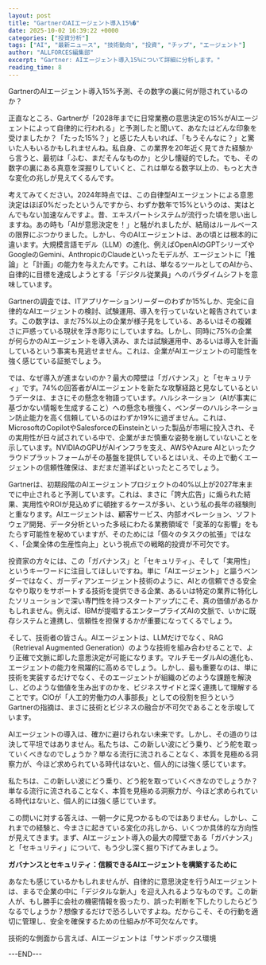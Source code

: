 ```yaml
---
layout: post
title: "GartnerのAIエージェント導入15%�"
date: 2025-10-02 16:39:22 +0000
categories: ["投資分析"]
tags: ["AI", "最新ニュース", "技術動向", "投資", "チップ", "エージェント"]
author: "ALLFORCES編集部"
excerpt: "Gartner: AIエージェント導入15%について詳細に分析します。"
reading_time: 8
---
```


GartnerのAIエージェント導入15%予測、その数字の裏に何が隠されているのか？

正直なところ、Gartnerが「2028年までに日常業務の意思決定の15%がAIエージェントによって自律的に行われる」と予測したと聞いて、あなたはどんな印象を受けましたか？「たった15%？」と感じた人もいれば、「もうそんなに？」と驚いた人もいるかもしれませんね。私自身、この業界を20年近く見てきた経験から言うと、最初は「ふむ、まだそんなものか」と少し懐疑的でした。でも、その数字の裏にある真意を深掘りしていくと、これは単なる数字以上の、もっと大きな変化の兆しが見えてくるんです。

考えてみてください。2024年時点では、この自律型AIエージェントによる意思決定はほぼ0%だったというんですから、わずか数年で15%というのは、実はとんでもない加速なんですよ。昔、エキスパートシステムが流行った頃を思い出しますね。あの時も「AIが意思決定を！」と騒がれましたが、結局はルールベースの限界にぶつかりました。しかし、今のAIエージェントは、あの頃とは根本的に違います。大規模言語モデル（LLM）の進化、例えばOpenAIのGPTシリーズやGoogleのGemini、AnthropicのClaudeといったモデルが、エージェントに「推論」と「計画」の能力を与えたんです。これは、単なるツールとしてのAIから、自律的に目標を達成しようとする「デジタル従業員」へのパラダイムシフトを意味しています。

Gartnerの調査では、ITアプリケーションリーダーのわずか15%しか、完全に自律的なAIエージェントの検討、試験運用、導入を行っていないと報告されています。この数字は、まだ75%以上の企業が様子見をしている、あるいはその複雑さに戸惑っている現状を浮き彫りにしていますね。しかし、同時に75%の企業が何らかのAIエージェントを導入済み、または試験運用中、あるいは導入を計画しているという事実も見逃せません。これは、企業がAIエージェントの可能性を強く感じている証拠でしょう。

では、なぜ導入が進まないのか？最大の障壁は「ガバナンス」と「セキュリティ」です。74%の回答者がAIエージェントを新たな攻撃経路と見なしているというデータは、まさにその懸念を物語っています。ハルシネーション（AIが事実に基づかない情報を生成すること）への懸念も根強く、ベンダーのハルシネーション防止能力を高く信頼しているのはわずか19%に過ぎません。これは、MicrosoftのCopilotやSalesforceのEinsteinといった製品が市場に投入され、その実用性が日々試されている中で、企業がまだ慎重な姿勢を崩していないことを示しています。NVIDIAのGPUがAIインフラを支え、AWSやAzure AIといったクラウドプラットフォームがその基盤を提供しているとはいえ、その上で動くエージェントの信頼性確保は、まだまだ道半ばといったところでしょう。

Gartnerは、初期段階のAIエージェントプロジェクトの40%以上が2027年末までに中止されると予測しています。これは、まさに「誇大広告」に煽られた結果、実用性やROIが見込めずに頓挫するケースが多い、という私の長年の経験則と重なります。AIエージェントは、顧客サービス、内部オペレーション、ソフトウェア開発、データ分析といった多岐にわたる業務領域で「変革的な影響」をもたらす可能性を秘めていますが、そのためには「個々のタスクの拡張」ではなく、「企業全体の生産性向上」という視点での戦略的投資が不可欠です。

投資家の方々には、この「ガバナンス」と「セキュリティ」、そして「実用性」というキーワードに注目してほしいですね。単に「AIエージェント」と謳うベンダーではなく、ガーディアンエージェント技術のように、AIとの信頼できる安全なやり取りをサポートする技術を提供できる企業、あるいは特定の業界に特化したソリューションで深い専門性を持つスタートアップにこそ、真の価値があるかもしれません。例えば、IBMが提唱するエンタープライズAIの文脈で、いかに既存システムと連携し、信頼性を担保するかが重要になってくるでしょう。

そして、技術者の皆さん。AIエージェントは、LLMだけでなく、RAG（Retrieval Augmented Generation）のような技術を組み合わせることで、より正確で文脈に即した意思決定が可能になります。マルチモーダルAIの進化も、エージェントの能力を飛躍的に高めるでしょう。しかし、最も重要なのは、単に技術を実装するだけでなく、そのエージェントが組織のどのような課題を解決し、どのような価値を生み出すのかを、ビジネスサイドと深く連携して理解することです。CIOが「人工的労働力の人事部長」としての役割を担うというGartnerの指摘は、まさに技術とビジネスの融合が不可欠であることを示唆しています。

AIエージェントの導入は、確かに避けられない未来です。しかし、その道のりは決して平坦ではありません。私たちは、この新しい波にどう乗り、どう舵を取っていくべきなのでしょうか？単なる流行に流されることなく、本質を見極める洞察力が、今ほど求められている時代はないと、個人的には強く感じています。

私たちは、この新しい波にどう乗り、どう舵を取っていくべきなのでしょうか？単なる流行に流されることなく、本質を見極める洞察力が、今ほど求められている時代はないと、個人的には強く感じています。

この問いに対する答えは、一朝一夕に見つかるものではありません。しかし、これまでの経験と、今まさに起きている変化の兆しから、いくつか具体的な方向性が見えてきます。まず、AIエージェント導入の最大の障壁である「ガバナンス」と「セキュリティ」について、もう少し深く掘り下げてみましょう。

**ガバナンスとセキュリティ：信頼できるAIエージェントを構築するために**

あなたも感じているかもしれませんが、自律的に意思決定を行うAIエージェントは、まるで企業の中に「デジタルな新人」を迎え入れるようなものです。この新人が、もし勝手に会社の機密情報を扱ったり、誤った判断を下したりしたらどうなるでしょうか？想像するだけで恐ろしいですよね。だからこそ、その行動を適切に管理し、安全を確保するための仕組みが不可欠なんです。

技術的な側面から言えば、AIエージェントは「サンドボックス環境

---END---